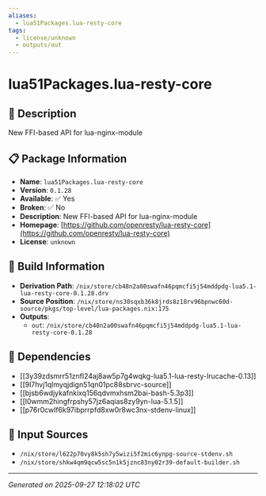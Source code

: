```yaml
---
aliases:
  - lua51Packages.lua-resty-core
tags:
  - license/unknown
  - outputs/out
---
```


# lua51Packages.lua-resty-core

## 📝 Description

New FFI-based API for lua-nginx-module

## 📋 Package Information

- **Name**: `lua51Packages.lua-resty-core`
- **Version**: `0.1.28`
- **Available**: ✅ Yes
- **Broken**: ✅ No
- **Description**: New FFI-based API for lua-nginx-module
- **Homepage**: [https://github.com/openresty/lua-resty-core](https://github.com/openresty/lua-resty-core)
- **License**: `unknown`

## 🔧 Build Information

- **Derivation Path**: `/nix/store/cb48n2a00swafn46pqmcfi5j54mddpdg-lua5.1-lua-resty-core-0.1.28.drv`
- **Source Position**: `/nix/store/ns30sqxb36k8jrds8z18rv96bpnwc60d-source/pkgs/top-level/lua-packages.nix:175`
- **Outputs**:
  - `out`:  `/nix/store/cb48n2a00swafn46pqmcfi5j54mddpdg-lua5.1-lua-resty-core-0.1.28`

## 🔗 Dependencies

- [[3y39zdsmrr51znfl24aj8aw5p7g4wqkg-lua5.1-lua-resty-lrucache-0.13]]
- [[9l7hvj1qlmyqjdign51qn01pc88sbrvc-source]]
- [[bjsb6wdjykafnkixq156qdvmxhsm2bai-bash-5.3p3]]
- [[l0wmm2hingfrpshy57jz6aqias8zy9yn-lua-5.1.5]]
- [[p76r0cwlf6k97ibprrpfd8xw0r8wc3nx-stdenv-linux]]

## 📁 Input Sources

- `/nix/store/l622p70vy8k5sh7y5wizi5f2mic6ynpg-source-stdenv.sh`
- `/nix/store/shkw4qm9qcw5sc5n1k5jznc83ny02r39-default-builder.sh`

---
*Generated on 2025-09-27 12:18:02 UTC*
